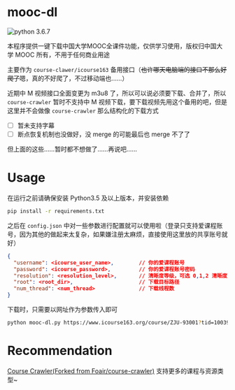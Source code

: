 # mooc-dl

![python 3.6.7](https://img.shields.io/badge/python-3.6.7-green?style=flat-square&logo=python)

本程序提供一键下载中国大学MOOC全课件功能，仅供学习使用，版权归中国大学 MOOC 所有，不用于任何商业用途

主要作为 `course-clawer/icourse163` 备用接口（~~也许哪天电脑端的接口不那么好爬了~~嗯，真的不好爬了，不过移动端也……）

近期中 M 视频接口全面变更为 m3u8 了，所以可以说必须要下载、合并了，所以 `course-crawler` 暂时不支持中 M 视频下载，要下载视频先用这个备用的吧，但是这里并不会做像 `course-crawler` 那么结构化的下载方式

- [ ] 暂未支持字幕
- [ ] 断点恢复机制也没做好，没 merge 的可能最后也 merge 不了了

但上面的这些……暂时都不想做了……再说吧……

# Usage

在运行之前请确保安装 Python3.5 及以上版本，并安装依赖

``` bash
pip install -r requirements.txt
```

之后在 `config.json` 中对一些参数进行配置就可以使用啦（登录只支持爱课程账号，因为其他的做起来太复杂，如果嫌注册太麻烦，直接使用这里放的共享账号就好）

``` json
{
  "username": <icourse_user_name>,        // 你的爱课程账号
  "password": <icourse_password>,         // 你的爱课程账号密码
  "resolution": <resolution_level>,       // 清晰度等级，可选 0,1,2 清晰度递减
  "root": <root_dir>,                     // 下载目标路径
  "num_thread": <num_thread>              // 下载线程数
}
```

下载时，只需要以网址作为参数传入即可

``` bash
python mooc-dl.py https://www.icourse163.org/course/ZJU-93001?tid=1003997005
```

# Recommendation

[Course Crawler(Forked from Foair/course-crawler)](https://github.com/SigureMo/course-crawler) 支持更多的课程与资源类型~
